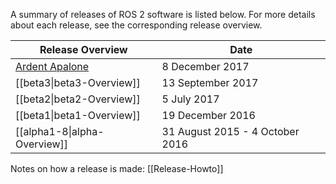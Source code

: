 A summary of releases of ROS 2 software is listed below.
For more details about each release, see the corresponding release overview.

| Release Overview | Date |
| --- | --- |
| [Ardent Apalone](Release-Ardent-Apalone.md) | 8 December 2017 |
| [[beta3\|beta3-Overview]] | 13 September 2017 |
| [[beta2\|beta2-Overview]] | 5 July 2017 |
| [[beta1\|beta1-Overview]] | 19 December 2016 |
| [[alpha1-8\|alpha-Overview]] | 31 August 2015 - 4 October 2016 |

Notes on how a release is made: [[Release-Howto]]
